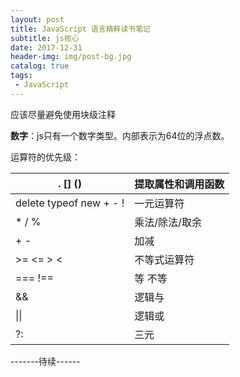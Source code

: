 ```yaml
---
layout: post
title: JavaScript 语言精粹读书笔记
subtitle: js核心
date: 2017-12-31
header-img: img/post-bg.jpg
catalog: true
tags:
 - JavaScript
---
```


应该尽量避免使用块级注释

**数字**：js只有一个数字类型。内部表示为64位的浮点数。

运算符的优先级：

| . [] ()                 | 提取属性和调用函数 |
| ----------------------- | --------- |
| delete typeof new + - ! | 一元运算符     |
| * / %                   | 乘法/除法/取余  |
| + -                     | 加减        |
| >= <= > <               | 不等式运算符    |
| === !==                 | 等  不等     |
| &&                      | 逻辑与       |
| \|\|                    | 逻辑或       |
| ?:                      | 三元        |

-------待续------
